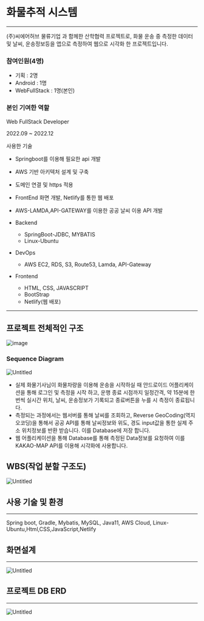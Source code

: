 # 화물추적 시스템

---

(주)씨에어허브 물류기업 과 함께한 산학협력 프로젝트로, 화물 운송 중 측정한 데이터 및 날씨, 운송정보등을 앱으로 측정하여 웹으로 시각화 한 프로젝트입니다.

### 참여인원(4명)

- 기획 : 2명
- Android : 1명
- WebFullStack : 1명(본인)

### 본인 기여한 역할

Web FullStack Developer

2022.09 ~ 2022.12

사용한 기술

- Springboot를 이용해 필요한 api 개발
- AWS 기반 아키텍처 설계 및 구축
- 도메인 연결 및 https 적용
- FrontEnd 화면 개발, Netlify를 통한 웹 배포
- AWS-LAMDA,API-GATEWAY를 이용한 공공 날씨 이용 API 개발

- Backend
    - SpringBoot-JDBC, MYBATIS
    - Linux-Ubuntu
- DevOps
    - AWS EC2, RDS, S3, Route53, Lamda, API-Gateway
- Frontend
    - HTML, CSS, JAVASCRIPT
    - BootStrap
    - Netlify(웹 배포)

---

## 프로젝트 전체적인 구조

![image](https://user-images.githubusercontent.com/89002687/215186519-2c635d8d-0566-42e1-9ac1-088d5928ff07.png)

### Sequence Diagram

![Untitled](%E1%84%92%E1%85%AA%E1%84%86%E1%85%AE%E1%86%AF%E1%84%8E%E1%85%AE%E1%84%8C%E1%85%A5%E1%86%A8%20%E1%84%89%E1%85%B5%E1%84%89%E1%85%B3%E1%84%90%E1%85%A6%E1%86%B7%206dcf5aa4e0e7498dbb7ba7a1ef5fb87d/Untitled%201.png)

- 실제 화물기사님이 화물차량을 이용해 운송을 시작하실 때 안드로이드 어플리케이션을 통해 로그인 및 측정을 시작 하고, 운행 종료 시점까지 일정간격, 약 15분에 한번씩 실시간 위치, 날씨, 운송정보가 기록되고 종료버튼을 누를 시 측정이 종료됩니다.
- 측정되는 과정에서는 웹서버를 통해 날씨를 조회하고, Reverse GeoCoding(역지오코딩)을 통해서 공공 API를 통해 날씨정보와 위도, 경도 input값을 통한 실제 주소 위치정보를 반환 받습니다. 이를 Database에 저장 합니다.
- 웹 어플리케이션을 통해 Database를 통해 측정된 Data정보를 요청하여 이를 KAKAO-MAP API를 이용해 시각화에 사용합니다.

## WBS(작업 분할 구조도)

![Untitled](%E1%84%92%E1%85%AA%E1%84%86%E1%85%AE%E1%86%AF%E1%84%8E%E1%85%AE%E1%84%8C%E1%85%A5%E1%86%A8%20%E1%84%89%E1%85%B5%E1%84%89%E1%85%B3%E1%84%90%E1%85%A6%E1%86%B7%206dcf5aa4e0e7498dbb7ba7a1ef5fb87d/Untitled%202.png)

## 사용 기술 및 환경

---

Spring boot, Gradle, Mybatis, MySQL, Java11, AWS Cloud, Linux-Ubuntu,Html,CSS,JavaScript,Netlify

## 화면설계

---

![Untitled](%E1%84%92%E1%85%AA%E1%84%86%E1%85%AE%E1%86%AF%E1%84%8E%E1%85%AE%E1%84%8C%E1%85%A5%E1%86%A8%20%E1%84%89%E1%85%B5%E1%84%89%E1%85%B3%E1%84%90%E1%85%A6%E1%86%B7%206dcf5aa4e0e7498dbb7ba7a1ef5fb87d/Untitled%203.png)

## 프로젝트 DB ERD

---

![Untitled](%E1%84%92%E1%85%AA%E1%84%86%E1%85%AE%E1%86%AF%E1%84%8E%E1%85%AE%E1%84%8C%E1%85%A5%E1%86%A8%20%E1%84%89%E1%85%B5%E1%84%89%E1%85%B3%E1%84%90%E1%85%A6%E1%86%B7%206dcf5aa4e0e7498dbb7ba7a1ef5fb87d/Untitled%204.png)
